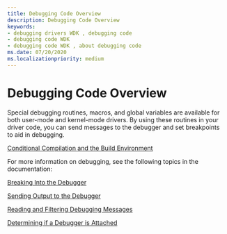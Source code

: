 ```yaml
---
title: Debugging Code Overview
description: Debugging Code Overview
keywords:
- debugging drivers WDK , debugging code
- debugging code WDK
- debugging code WDK , about debugging code
ms.date: 07/20/2020
ms.localizationpriority: medium
---
```


# Debugging Code Overview

Special debugging routines, macros, and global variables are available for both user-mode and kernel-mode drivers. By using these routines in your driver code, you can send messages to the debugger and set breakpoints to aid in debugging.

[Conditional Compilation and the Build Environment](conditional-compilation-and-the-build-environment.md)

For more information on debugging, see the following topics in the documentation:

[Breaking Into the Debugger](..\debugger\breaking-into-the-debugger.md)

[Sending Output to the Debugger](..\debugger\sending-output-to-the-debugger.md)

[Reading and Filtering Debugging Messages](..\debugger\reading-and-filtering-debugging-messages.md)

[Determining if a Debugger is Attached](..\debugger\determining-if-a-debugger-is-attached.md)
